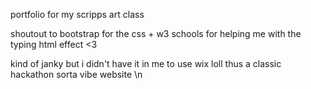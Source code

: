 portfolio for my scripps art class 

shoutout to bootstrap for the css + w3 schools for helping me with the typing html effect <3 

kind of janky but i didn't have it in me to use wix loll thus a classic hackathon sorta vibe website \n

